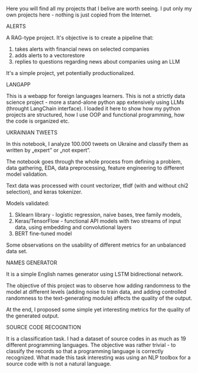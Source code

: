 Here you will find all my projects that I belive are worth seeing. 
I put only my own projects here - nothing is just copied from the Internet.

ALERTS

A RAG-type project. It's objective is to create a pipeline that:
1. takes alerts with financial news on selected companies
2. adds alerts to a vectorestore
3. replies to questions regarding news about companies using an LLM

It's a simple project, yet potentially productionalized.

LANGAPP

This is a webapp for foreign languages learners.
This is not a strictly data science project - more a stand-alone python app extensively using LLMs (throught LangChain interface).
I loaded it here to show how my python projects are structured, how I use OOP and functional programming, how the code is organized etc.

UKRAINIAN TWEETS

In this notebook, I analyze 100.000 tweets on Ukraine and classify them as written by „expert” or „not expert”.

The notebook goes through the whole process from defining a problem, data gathering, EDA, data preprocessing, feature engineering to different model validation.

Text data was processed with count vectorizer, tfidf (with and without chi2 selection), and keras tokenizer.

Models validated:
1. Sklearn library - logistic regression, naive bases, tree family models, 
2. Keras/TensorFlow - functional API models with two streams of input data, using embedding and convolutional layers
3. BERT fine-tuned model

Some observations on the usability of different metrics for an unbalanced data set.

NAMES GENERATOR

It is a simple English names generator using LSTM bidirectional network.

The objective of this project was to observe how adding randomness to the model at different levels (adding noise to train data, and adding controlled randomness to the text-generating module) affects the quality of the output.

At the end, I proposed some simple yet interesting metrics for the quality of the generated output.

SOURCE CODE RECOGNITION

It is a classification task. I had a dataset of source codes in as much as 19 different programming languages. The objective was rather trivial - to classify the records so that a programming language is correctly recognized. What made this task interesting was using an NLP toolbox for a source code with is not a natural language.
